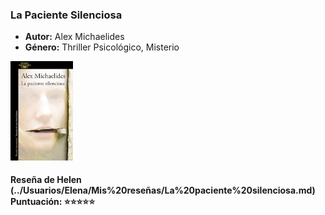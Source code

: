 ### **La Paciente Silenciosa**  
- **Autor:** Alex Michaelides  
- **Género:** Thriller Psicológico, Misterio 
<img src="../Imagenes/La paciente silenciosa.jpg" alt="La paciente silenciosa" width="100" />

#### Reseña de Helen  (../Usuarios/Elena/Mis%20reseñas/La%20paciente%20silenciosa.md) **Puntuación:** ⭐⭐⭐⭐⭐  

